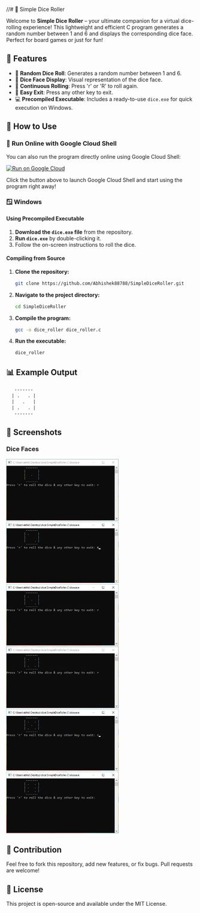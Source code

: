 //# 🎲 Simple Dice Roller

Welcome to **Simple Dice Roller** – your ultimate companion for a virtual dice-rolling experience! This lightweight and efficient C program generates a random number between 1 and 6 and displays the corresponding dice face. Perfect for board games or just for fun!

## 🌟 Features

- 🔢 **Random Dice Roll**: Generates a random number between 1 and 6.
- 🎲 **Dice Face Display**: Visual representation of the dice face.
- 🔁 **Continuous Rolling**: Press 'r' or 'R' to roll again.
- 🚪 **Easy Exit**: Press any other key to exit.
- 💻 **Precompiled Executable**: Includes a ready-to-use `dice.exe` for quick execution on Windows.

## 🚀 How to Use
### 📱 Run Online with Google Cloud Shell

You can also run the program directly online using Google Cloud Shell:

[![Run on Google Cloud](https://img.shields.io/badge/Run%20on-Google%20Cloud-blue?logo=google-cloud)](https://console.cloud.google.com/cloudshell/editor?cloudshell_git_repo=https://github.com/Abhishek88788/SimpleDiceRoller.git&cloudshell_open_in_editor=dice_roller.c)

Click the button above to launch Google Cloud Shell and start using the program right away!


### 🪟 Windows

#### Using Precompiled Executable

1. **Download the `dice.exe` file** from the repository.
2. **Run `dice.exe`** by double-clicking it.
3. Follow the on-screen instructions to roll the dice.

#### Compiling from Source

1. **Clone the repository:**
    ```bash
    git clone https://github.com/Abhishek88788/SimpleDiceRoller.git
    ```
2. **Navigate to the project directory:**
    ```bash
    cd SimpleDiceRoller
    ```
3. **Compile the program:**
    ```bash
    gcc -o dice_roller dice_roller.c
    ```
4. **Run the executable:**
    ```bash
    dice_roller
    ```


## 📊 Example Output
       -------
      | .   . |
      |   .   |
      | .   . |
       -------




## 📸 Screenshots

### Dice Faces

<img src="images/dice_1.png" alt="Dice Face 1" width="300"> 
<img src="images/dice_2.png" alt="Dice Face 2" width="300"> 
<img src="images/dice_3.png" alt="Dice Face 3" width="300"> 
<img src="images/dice_4.png" alt="Dice Face 4" width="300"> 
<img src="images/dice_5.png" alt="Dice Face 5" width="300"> 
<img src="images/dice_6.png" alt="Dice Face 6" width="300">




## 🤝 Contribution

Feel free to fork this repository, add new features, or fix bugs. Pull requests are welcome!




## 📜 License

This project is open-source and available under the MIT License.



